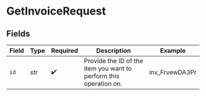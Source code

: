 # GetInvoiceRequest


## Fields

| Field                                                             | Type                                                              | Required                                                          | Description                                                       | Example                                                           |
| ----------------------------------------------------------------- | ----------------------------------------------------------------- | ----------------------------------------------------------------- | ----------------------------------------------------------------- | ----------------------------------------------------------------- |
| `id`                                                              | *str*                                                             | :heavy_check_mark:                                                | Provide the ID of the item you want to perform this operation on. | inv_FrvewDA3Pr                                                    |